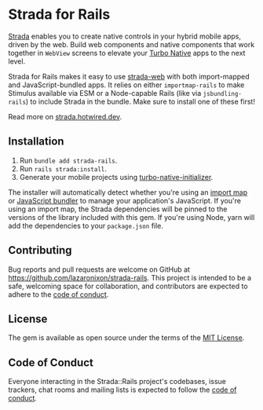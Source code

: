 # Strada for Rails

[Strada](https://strada.hotwired.dev) enables you to create native controls in your hybrid mobile apps, driven by the web. Build web components and native components that work together in `WebView` screens to elevate your [Turbo Native](https://turbo.hotwired.dev/handbook/native) apps to the next level.

Strada for Rails makes it easy to use [strada-web](https://github.com/hotwired/strada-web) with both import-mapped and JavaScript-bundled apps. It relies on either `importmap-rails` to make Stimulus available via ESM or a Node-capable Rails (like via `jsbundling-rails`) to include Strada in the bundle. Make sure to install one of these first!

Read more on [strada.hotwired.dev](https://strada.hotwired.dev).

## Installation

1. Run `bundle add strada-rails`.
2. Run `rails strada:install`.
3. Generate your mobile projects using [turbo-native-initializer](https://github.com/lazaronixon/turbo-native-initializer).

The installer will automatically detect whether you're using an [import map](https://github.com/rails/importmap-rails) or [JavaScript bundler](https://github.com/rails/jsbundling-rails) to manage your application's JavaScript. If you're using an import map, the Strada dependencies will be pinned to the versions of the library included with this gem. If you're using Node, yarn will add the dependencies to your `package.json` file.

## Contributing

Bug reports and pull requests are welcome on GitHub at https://github.com/lazaronixon/strada-rails. This project is intended to be a safe, welcoming space for collaboration, and contributors are expected to adhere to the [code of conduct](https://github.com/lazaronixon/strada-rails/blob/master/CODE_OF_CONDUCT.md).

## License

The gem is available as open source under the terms of the [MIT License](https://opensource.org/licenses/MIT).

## Code of Conduct

Everyone interacting in the Strada::Rails project's codebases, issue trackers, chat rooms and mailing lists is expected to follow the [code of conduct](https://github.com/lazaronixon/strada-rails/blob/master/CODE_OF_CONDUCT.md).
